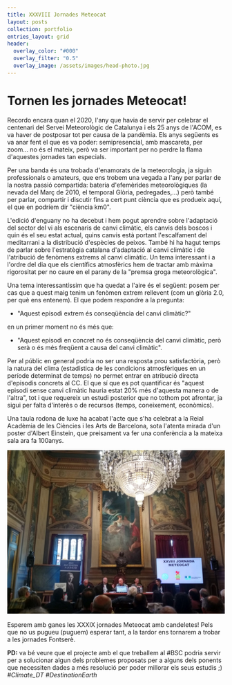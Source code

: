 ```yaml
---
title: XXXVIII Jornades Meteocat
layout: posts
collection: portfolio
entries_layout: grid
header:
  overlay_color: "#000"
  overlay_filter: "0.5"
  overlay_image: /assets/images/head-photo.jpg
---
```


# Tornen les jornades Meteocat!

Recordo encara quan el 2020, l'any que havia de servir per celebrar el centenari del Servei Meteorològic de Catalunya i els 25 anys de l'ACOM, es va haver de postposar tot per causa de la pandèmia. Els anys següents es va anar fent el que es va poder: semipresencial, amb mascareta, per zoom... no és el mateix, però va ser important per no perdre la flama d'aquestes jornades tan especials.

Per una banda és una trobada d'enamorats de la meteorologia, ja siguin professionals o amateurs, que ens trobem una vegada a l'any per parlar de la nostra passió compartida: bateria d'efemèrides meteorològiques (la nevada del Març de 2010, el temporal Glòria, pedregades,...) però també per parlar, compartir i discutir fins a cert punt ciència que es produeix aquí, el que en podríem dir "ciència km0".

L'edició d'enguany no ha decebut i hem pogut aprendre sobre l'adaptació del sector del vi als escenaris de canvi climàtic, els canvis dels boscos i quin és el seu estat actual, quins canvis està portant l'escalfament del meditarrani a la distribució d'espècies de peixos. També hi ha hagut temps de parlar sobre l'estratègia catalana d'adaptació al canvi climàtic i de l'atribució de fenòmens extrems al canvi climàtic. Un tema interessant i a l'ordre del dia que els científics atmosfèrics hem de tractar amb màxima rigorositat per no caure en el parany de la "premsa groga meteorològica".

Una tema interessantíssim que ha quedat a l'aire és el següent: posem per cas que a quest maig tenim un fenòmen extrem rellevent (com un glòria 2.0, per què ens entenem). El que podem respondre a la pregunta:

- "Aquest episodi extrem és conseqüència del canvi climàtic?" 

en un primer moment no és més que:

- "Aquest episodi en concret no és conseqüència del canvi climàtic, però serà o és més freqüent a causa del canvi climàtic". 

Per al públic en general podria no ser una resposta prou satisfactòria, però la natura del clima (estadística de les condicions atmosfèriques en un període determinat de temps) no permet entrar en atribució directa d'episodis concrets al CC. El que sí que es pot quantificar és "aquest episodi sense canvi climàtic hauria estat 20% més d'aquesta manera o de l'altra", tot i que requereix un estudi posterior que no tothom pot afrontar, ja sigui per falta d'interès o de recursos (temps, coneixement, econòmics).

Una taula rodona de luxe ha acabat l'acte que s'ha celebrat a la Reial Acadèmia de les Ciències i les Arts de Barcelona, sota l'atenta mirada d'un poster d'Albert Einstein, que preisament va fer una conferència a la mateixa sala ara fa 100anys.

![](/assets/images/2023-03-25-pic.jpg)

Esperem amb ganes les XXXIX jornades Meteocat amb candeletes! Pels que no us pugueu (puguem) esperar tant, a la tardor ens tornarem a trobar a les jornades Fontserè.

**PD:** va bé veure que el projecte amb el que treballem al #BSC podria servir per a solucionar algun dels problemes proposats per a alguns dels ponents que necessiten dades a més resolució per poder millorar els seus estudis ;) *#Climate_DT* *#DestinationEarth*






